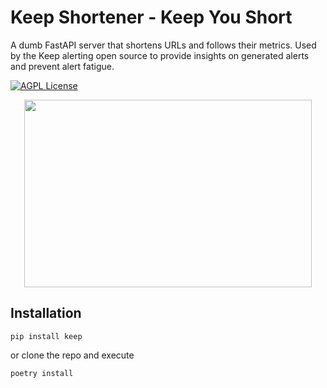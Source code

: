 
# Keep Shortener - Keep You Short

A dumb FastAPI server that shortens URLs and follows their metrics.
Used by the Keep alerting open source to provide insights on generated alerts and prevent alert fatigue.

[![AGPL License](https://img.shields.io/badge/license-AGPL-blue.svg)](http://www.gnu.org/licenses/agpl-3.0)

<p align="center">
  <img width="460" height="300" src="https://camo.githubusercontent.com/9fa67c9c70756ee61016274916d17e1c387c09797cdb7ad626587054cf3a76f3/68747470733a2f2f7374617469632e77696b69612e6e6f636f6f6b69652e6e65742f6167656f66656d70697265732f696d616765732f322f32362f546f776572735f707265765f616f65322e706e672f7265766973696f6e2f6c61746573743f63623d3230323031323233323031353438">
</p>

## Installation

```
pip install keep
```
or clone the repo and execute
```
poetry install
```
